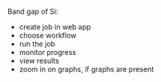 <!-- TODO by MH -->
Band gap of Si:

- create job in web app
- choose workflow
- run the job
- monitor progress
- view results
- zoom in on graphs, if graphs are present
